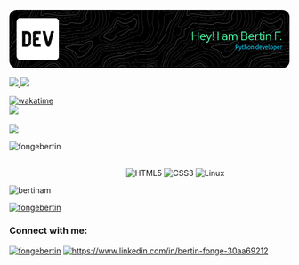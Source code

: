 ![Header](./github-header-image.png)

<a href="https://github.com/anuraghazra/github-readme-stats">
    <img src="https://github-readme-stats.vercel.app/api/top-langs/?username=BertinAm&theme=tokyonight&layout=compact&hide_border=true&langs_count=6"/>
</a>

<a href="https://github.com/anuraghazra/github-readme-stats">
    <img src="https://github-readme-stats.vercel.app/api?username=BertinAm&count_private=true&show_icons=true&theme=tokyonight&hide_border=true">
</a>


[![wakatime](https://wakatime.com/badge/user/6bc7d279-4c45-4967-a549-814b4c255d77.svg)](https://wakatime.com/@6bc7d279-4c45-4967-a549-814b4c255d77)<br>
![](https://komarev.com/ghpvc/?username=BertinAm&color=blueviolet)



<a href="https://git.io/streak-stats">
    <img align="center" src="https://github-readme-streak-stats.herokuapp.com/?user=BertinAm&theme=tokyonight&hide_border=true&format=[Y.]n.j"/>
    
</a>
<p><a href="https://www.buymeacoffee.com/fongebertin"> <img align="left" src="https://cdn.buymeacoffee.com/buttons/v2/default-yellow.png" height="50" width="210" alt="fongebertin" /></a></p><br><br>
</div>

<!--
**BertinAm/BertinAm** is a ✨ _special_ ✨ repository because its `README.md` (this file) appears on your GitHub profile.

Here are some ideas to get you started:
- 
- 
- 😄 Pronouns: ...
-  ...
-->
![HTML5](https://img.shields.io/badge/html5-%23E34F26.svg?style=for-the-badge&logo=html5&logoColor=white)
![CSS3](https://img.shields.io/badge/css3-%231572B6.svg?style=for-the-badge&logo=css3&logoColor=white)
![Linux](https://img.shields.io/badge/Linux-FCC624?style=for-the-badge&logo=linux&logoColor=black)



<p align="left"> <img src="https://komarev.com/ghpvc/?username=bertinam&label=Profile%20views&color=0e75b6&style=flat" alt="bertinam" /> </p>

<p align="left"> <a href="https://twitter.com/fongebertin" target="blank"><img src="https://img.shields.io/twitter/follow/fongebertin?logo=twitter&style=for-the-badge" alt="fongebertin" /></a> </p>

<h3 align="left">Connect with me:</h3>
<p align="left">
<a href="https://twitter.com/fongebertin" target="blank"><img align="center" src="https://raw.githubusercontent.com/rahuldkjain/github-profile-readme-generator/master/src/images/icons/Social/twitter.svg" alt="fongebertin" height="30" width="40" /></a>
<a href="https://linkedin.com/in/https://www.linkedin.com/in/bertin-fonge-30aa69212" target="blank"><img align="center" src="https://raw.githubusercontent.com/rahuldkjain/github-profile-readme-generator/master/src/images/icons/Social/linked-in-alt.svg" alt="https://www.linkedin.com/in/bertin-fonge-30aa69212" height="30" width="40" /></a>
</p>
